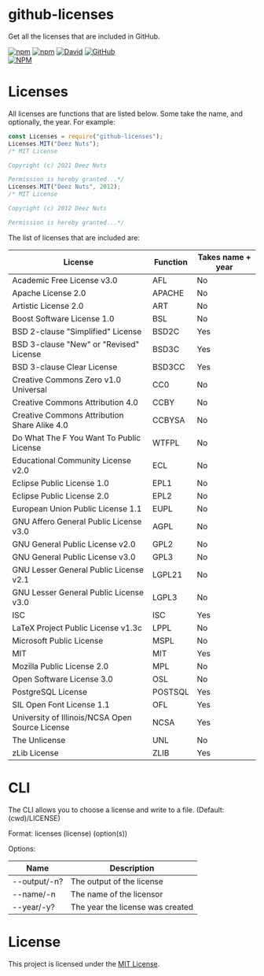 # github-licenses
Get all the licenses that are included in GitHub.

[![npm](https://img.shields.io/npm/v/github-licenses)](https://npm.im/github-licenses)
[![npm](https://img.shields.io/npm/dt/github-licenses)](https://npm.im/github-licenses)
[![David](https://img.shields.io/david/bwbjustin/github-licenses)](https://david-dm.org/bwbjustin/github-licenses)
[![GitHub](https://img.shields.io/github/license/bwbjustin/github-licenses)](https://github.com/bwbjustin/github-licenses/blob/master/LICENSE)  
[![NPM](https://nodei.co/npm/github-licenses.png)](https://nodei.co/npm/github-licenses/)

# Licenses
All licenses are functions that are listed below. Some take the name, and optionally, the year. For example:
```js
const Licenses = require("github-licenses");
Licenses.MIT("Deez Nuts"); 
/* MIT License

Copyright (c) 2021 Deez Nuts

Permission is hereby granted...*/
Licenses.MIT("Deez Nuts", 2012);
/* MIT License

Copyright (c) 2012 Deez Nuts

Permission is hereby granted...*/
```

The list of licenses that are included are:

License | Function | Takes name + year
--------|----------|----------------
Academic Free License v3.0 | AFL | No
Apache License 2.0 | APACHE | No
Artistic License 2.0 | ART | No
Boost Software License 1.0 | BSL | No
BSD 2-clause "Simplified" License | BSD2C | Yes
BSD 3-clause "New" or "Revised" License | BSD3C | Yes
BSD 3-clause Clear License | BSD3CC | Yes
Creative Commons Zero v1.0 Universal | CC0 | No
Creative Commons Attribution 4.0 | CCBY | No
Creative Commons Attribution Share Alike 4.0 | CCBYSA | No
Do What The F You Want To Public License | WTFPL | No
Educational Community License v2.0 | ECL | No
Eclipse Public License 1.0 | EPL1 | No
Eclipse Public License 2.0 | EPL2 | No
European Union Public License 1.1 | EUPL | No
GNU Affero General Public License v3.0 | AGPL | No
GNU General Public License v2.0 | GPL2 | No
GNU General Public License v3.0 | GPL3 | No
GNU Lesser General Public License v2.1 | LGPL21 | No
GNU Lesser General Public License v3.0 | LGPL3 | No
ISC | ISC | Yes
LaTeX Project Public License v1.3c | LPPL | No
Microsoft Public License | MSPL | No
MIT | MIT | Yes
Mozilla Public License 2.0 | MPL | No
Open Software License 3.0 | OSL | No
PostgreSQL License | POSTSQL | Yes
SIL Open Font License 1.1 | OFL | Yes
University of Illinois/NCSA Open Source License | NCSA | Yes
The Unlicense | UNL | No
zLib License | ZLIB | Yes

# CLI
The CLI allows you to choose a license and write to a file. (Default: (cwd)/LICENSE)

Format: licenses (license) (option(s))

Options:

Name | Description
-----|------------
--output/-n? | The output of the license
--name/-n | The name of the licensor
--year/-y? | The year the license was created

# License
This project is licensed under the [MIT License](./LICENSE).